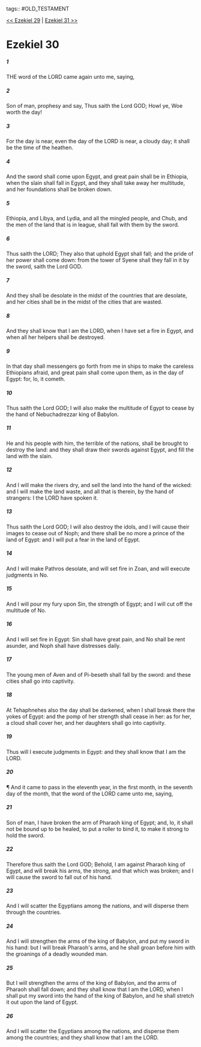 tags:: #OLD_TESTAMENT

[<< Ezekiel 29](OLD_TESTAMENT/26_Ezekiel/Ezekiel_29.md) | [Ezekiel 31 >>](OLD_TESTAMENT/26_Ezekiel/Ezekiel_31.md)

# Ezekiel 30

##### 1

THE word of the LORD came again unto me, saying,

##### 2

Son of man, prophesy and say, Thus saith the Lord GOD; Howl ye, Woe worth the day!

##### 3

For the day is near, even the day of the LORD is near, a cloudy day; it shall be the time of the heathen.

##### 4

And the sword shall come upon Egypt, and great pain shall be in Ethiopia, when the slain shall fall in Egypt, and they shall take away her multitude, and her foundations shall be broken down.

##### 5

Ethiopia, and Libya, and Lydia, and all the mingled people, and Chub, and the men of the land that is in league, shall fall with them by the sword.

##### 6

Thus saith the LORD; They also that uphold Egypt shall fall; and the pride of her power shall come down: from the tower of Syene shall they fall in it by the sword, saith the Lord GOD.

##### 7

And they shall be desolate in the midst of the countries that are desolate, and her cities shall be in the midst of the cities that are wasted.

##### 8

And they shall know that I am the LORD, when I have set a fire in Egypt, and when all her helpers shall be destroyed.

##### 9

In that day shall messengers go forth from me in ships to make the careless Ethiopians afraid, and great pain shall come upon them, as in the day of Egypt: for, lo, it cometh.

##### 10

Thus saith the Lord GOD; I will also make the multitude of Egypt to cease by the hand of Nebuchadrezzar king of Babylon.

##### 11

He and his people with him, the terrible of the nations, shall be brought to destroy the land: and they shall draw their swords against Egypt, and fill the land with the slain.

##### 12

And I will make the rivers dry, and sell the land into the hand of the wicked: and I will make the land waste, and all that is therein, by the hand of strangers: I the LORD have spoken it.

##### 13

Thus saith the Lord GOD; I will also destroy the idols, and I will cause their images to cease out of Noph; and there shall be no more a prince of the land of Egypt: and I will put a fear in the land of Egypt.

##### 14

And I will make Pathros desolate, and will set fire in Zoan, and will execute judgments in No.

##### 15

And I will pour my fury upon Sin, the strength of Egypt; and I will cut off the multitude of No.

##### 16

And I will set fire in Egypt: Sin shall have great pain, and No shall be rent asunder, and Noph shall have distresses daily.

##### 17

The young men of Aven and of Pi-beseth shall fall by the sword: and these cities shall go into captivity.

##### 18

At Tehaphnehes also the day shall be darkened, when I shall break there the yokes of Egypt: and the pomp of her strength shall cease in her: as for her, a cloud shall cover her, and her daughters shall go into captivity.

##### 19

Thus will I execute judgments in Egypt: and they shall know that I am the LORD.

##### 20

¶ And it came to pass in the eleventh year, in the first month, in the seventh day of the month, that the word of the LORD came unto me, saying,

##### 21

Son of man, I have broken the arm of Pharaoh king of Egypt; and, lo, it shall not be bound up to be healed, to put a roller to bind it, to make it strong to hold the sword.

##### 22

Therefore thus saith the Lord GOD; Behold, I am against Pharaoh king of Egypt, and will break his arms, the strong, and that which was broken; and I will cause the sword to fall out of his hand.

##### 23

And I will scatter the Egyptians among the nations, and will disperse them through the countries.

##### 24

And I will strengthen the arms of the king of Babylon, and put my sword in his hand: but I will break Pharaoh's arms, and he shall groan before him with the groanings of a deadly wounded man.

##### 25

But I will strengthen the arms of the king of Babylon, and the arms of Pharaoh shall fall down; and they shall know that I am the LORD, when I shall put my sword into the hand of the king of Babylon, and he shall stretch it out upon the land of Egypt.

##### 26

And I will scatter the Egyptians among the nations, and disperse them among the countries; and they shall know that I am the LORD.
